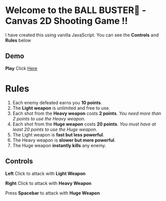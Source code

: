 ﻿# Welcome to the BALL BUSTER🥎 - Canvas 2D Shooting Game !!
I have created this using vanilla JavaScript.
You can see the **Controls** and **Rules** below

## Demo

**Play** Click [Here](https://ashishbhatnagar17.github.io/BallBuster/)

# Rules
1. Each enemy defeated earns you **10 points**.
2. The **Light weapon** is unlimited and free to use.
3. Each shot from the **Heavy weapon** costs **2 points**. _You need more than 2 points to use the Heavy weapon_.
4. Each shot from the **Huge weapon** costs **20 points**. _You must have at least 20 points to use the Huge weapon_.
5. The Light weapon is **fast but less powerful**.
6. The Heavy weapon is **slower but more powerful**.
7. The Huge weapon **instantly kills** any enemy.

## Controls

**Left** Click to attack with **Light Weapon**

**Right** Click to attack with **Heavy Weapon**

Press **Spacebar** to attack with **Huge Weapon**

